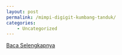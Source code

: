 ```yaml
---
layout: post
permalink: /mimpi-digigit-kumbang-tanduk/
categories:
    - Uncategorized
---
```


[Baca Selengkapnya](/06)